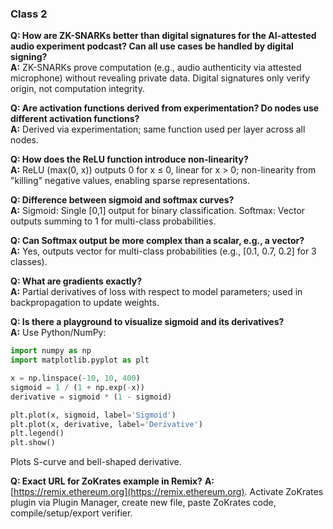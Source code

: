 ### Class 2

**Q: How are ZK-SNARKs better than digital signatures for the AI-attested audio experiment podcast? Can all use cases be handled by digital signing?**<br/>
**A:** ZK-SNARKs prove computation (e.g., audio authenticity via attested microphone) without revealing private data. Digital signatures only verify origin, not computation integrity.

**Q: Are activation functions derived from experimentation? Do nodes use different activation functions?**<br/>
**A:** Derived via experimentation; same function used per layer across all nodes.

**Q: How does the ReLU function introduce non-linearity?**<br/>
**A:** ReLU (max(0, x)) outputs 0 for x ≤ 0, linear for x > 0; non-linearity from "killing" negative values, enabling sparse representations.

**Q: Difference between sigmoid and softmax curves?**<br/>
**A:** Sigmoid: Single [0,1] output for binary classification. Softmax: Vector outputs summing to 1 for multi-class probabilities.

**Q: Can Softmax output be more complex than a scalar, e.g., a vector?**<br/>
**A:** Yes, outputs vector for multi-class probabilities (e.g., [0.1, 0.7, 0.2] for 3 classes).

**Q: What are gradients exactly?**<br/>
**A:** Partial derivatives of loss with respect to model parameters; used in backpropagation to update weights.

**Q: Is there a playground to visualize sigmoid and its derivatives?**<br/>
**A:** Use Python/NumPy:

```python
import numpy as np
import matplotlib.pyplot as plt

x = np.linspace(-10, 10, 400)
sigmoid = 1 / (1 + np.exp(-x))
derivative = sigmoid * (1 - sigmoid)

plt.plot(x, sigmoid, label='Sigmoid')
plt.plot(x, derivative, label='Derivative')
plt.legend()
plt.show()
```

Plots S-curve and bell-shaped derivative.

**Q: Exact URL for ZoKrates example in Remix?**
**A:** [https://remix.ethereum.org](https://remix.ethereum.org). Activate ZoKrates plugin via Plugin Manager, create new file, paste ZoKrates code, compile/setup/export verifier.

